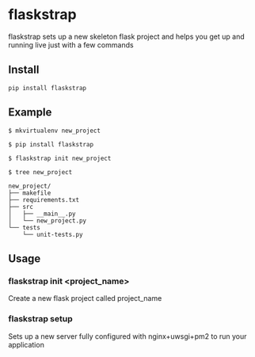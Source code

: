 # flaskstrap
flaskstrap sets up a new skeleton flask project and helps you get up and running live just with a few commands

## Install
`pip install flaskstrap`

## Example
`$ mkvirtualenv new_project`

`$ pip install flaskstrap`

`$ flaskstrap init new_project`

`$ tree new_project`
```
new_project/
├── makefile
├── requirements.txt
├── src
│   ├── __main__.py
│   └── new_project.py
└── tests
    └── unit-tests.py
```

## Usage

### flaskstrap init <project_name>
Create a new flask project called project_name

### flaskstrap setup
Sets up a new server fully configured with nginx+uwsgi+pm2 to run your application
